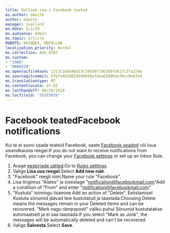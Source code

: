 ```yaml
---
title: Outlook.com-i Facebook teated
ms.author: daeite
author: daeite
manager: joallard
ms.date: 5/1/19
ms.audience: Admin
ms.topic: article
ROBOTS: NOINDEX, NOFOLLOW
localization_priority: Normal
ms.collection: Adm_O365
ms.custom:
- "1968"
- "9000339"
ms.openlocfilehash: 1313c16454bd23c245d971963bbfab1fc3fa224a
ms.sourcegitcommit: 5fb7a4b28859690020efdea630d03e70cc0e6334
ms.translationtype: MT
ms.contentlocale: et-EE
ms.lasthandoff: 06/28/2019
ms.locfileid: "35375029"
---
```

# <a name="facebook-notifications"></a><span data-ttu-id="c3122-102">Facebook teated</span><span class="sxs-lookup"><span data-stu-id="c3122-102">Facebook notifications</span></span>

<span data-ttu-id="c3122-103">Kui te ei soovi saada teateid Facebook, saate [Facebook seaded](https://www.facebook.com/settings?tab=notifications) või luua sisendkausta reegel.</span><span class="sxs-lookup"><span data-stu-id="c3122-103">If you do not want to receive notifications from Facebook, you can change your [Facebook settings](https://www.facebook.com/settings?tab=notifications) or set up an Inbox Rule.</span></span>

1. <span data-ttu-id="c3122-104">Avage [eeskirjade sätted](https://outlook.live.com/mail/options/mail/rules/inboxRules).</span><span class="sxs-lookup"><span data-stu-id="c3122-104">Go to [Rules settings](https://outlook.live.com/mail/options/mail/rules/inboxRules).</span></span>
1. <span data-ttu-id="c3122-105">Valige **Lisa uus reegel**.</span><span class="sxs-lookup"><span data-stu-id="c3122-105">Select **Add new rule**.</span></span>
1. <span data-ttu-id="c3122-106">"Facebook" reegli nimi.</span><span class="sxs-lookup"><span data-stu-id="c3122-106">Name your rule "Facebook".</span></span>
1. <span data-ttu-id="c3122-107">Lisa tingimus "Alates" ja sisestage "notification@facebookmail.com"</span><span class="sxs-lookup"><span data-stu-id="c3122-107">Add a condition of "From" and enter "notification@facebookmail.com"</span></span>
1. <span data-ttu-id="c3122-108">"Kustuta" toimingu lisamine.</span><span class="sxs-lookup"><span data-stu-id="c3122-108">Add an action of "Delete".</span></span> <span data-ttu-id="c3122-109">Eelistamisel Kustuta sõnumid jäävad teie kustutatud ja taastada.</span><span class="sxs-lookup"><span data-stu-id="c3122-109">Choosing Delete means the messages remain in your Deleted Items and can be recovered.</span></span> <span data-ttu-id="c3122-110">"Mark nagu rämpsposti" valiku puhul Sõnumid kustutatakse automaatselt ja ei saa taastada.</span><span class="sxs-lookup"><span data-stu-id="c3122-110">If you select "Mark as Junk", the messages will be automatically deleted and can't be recovered.</span></span>
1. <span data-ttu-id="c3122-111">Valige **Salvesta**.</span><span class="sxs-lookup"><span data-stu-id="c3122-111">Select **Save**.</span></span>